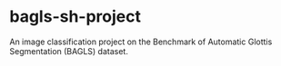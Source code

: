 # bagls-sh-project
An image classification project on the Benchmark of Automatic Glottis Segmentation (BAGLS) dataset.
